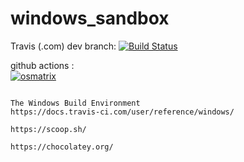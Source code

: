 # windows_sandbox

Travis (.com) dev branch:
[![Build Status](https://travis-ci.com/githubfoam/windows_sandbox.svg?branch=master)](https://travis-ci.com/githubfoam/windows_sandbox)  

github actions :  
[![osmatrix](https://github.com/githubfoam/liquibase-pipeline/workflows/osmatrix/badge.svg)](https://github.com/githubfoam/liquibase-pipeline/actions?query=workflow%3A%22osmatrix%22+branch%3Adev) 

~~~

The Windows Build Environment
https://docs.travis-ci.com/user/reference/windows/

https://scoop.sh/

https://chocolatey.org/
~~~

